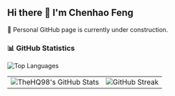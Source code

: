 ## Hi there 👋 I'm Chenhao Feng


🚧 Personal GitHub page is currently under construction.  


### 📊 GitHub Statistics

<img src="https://github-readme-stats-thehq98.vercel.app/api/top-langs/?username=TheHQ98&layout=compact" alt="Top Languages" />

<table>
  <tr>
    <td>
      <img src="https://github-readme-stats-thehq98.vercel.app/api?username=TheHQ98&show_icons=true&theme=default" alt="TheHQ98's GitHub Stats" />
    </td>
    <td>
      <img src="https://streak-stats.demolab.com/?user=TheHQ98" alt="GitHub Streak" />
    </td>
  </tr>
</table>


<!--
**TheHQ98/TheHQ98** is a ✨ _special_ ✨ repository because its `README.md` (this file) appears on your GitHub profile.

Here are some ideas to get you started:

- 🔭 I’m currently working on ...
- 🌱 I’m currently learning ...
- 👯 I’m looking to collaborate on ...
- 🤔 I’m looking for help with ...
- 💬 Ask me about ...
- 📫 How to reach me: ...
- 😄 Pronouns: ...
- ⚡ Fun fact: ...
-->
